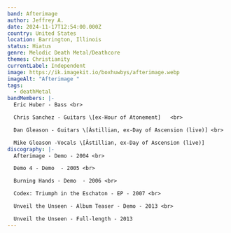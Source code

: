 ```yaml
---
band: Afterimage
author: Jeffrey A.
date: 2024-11-17T12:54:00.000Z
country: United States
location: Barrington, Illinois
status: Hiatus
genre: Melodic Death Metal/Deathcore
themes: Christianity
currentLabel: Independent
image: https://ik.imagekit.io/boxhuwbys/afterimage.webp
imageAlt: "Afterimage "
tags:
  - deathMetal
bandMembers: |-
  Eric Huber - Bass <br>

  Chris Sanchez - Guitars \[ex-Hour of Atonement]	<br>

  Dan Gleason -	Guitars \[Âstillian, ex-Day of Ascension (live)] <br>

  Mike Gleason -Vocals \[Âstillian, ex-Day of Ascension (live)]
discography: |-
  Afterimage - Demo - 2004 <br> 	 

  Demo 4 - Demo  - 2005 <br> 

  Burning Hands - Demo  - 2006 <br>	 

  Codex: Triumph in the Eschaton - EP - 2007 <br> 	 

  Unveil the Unseen - Album Teaser - Demo - 2013 <br>	 

  Unveil the Unseen - Full-length - 2013
---
```

